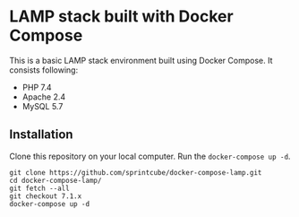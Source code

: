 # LAMP stack built with Docker Compose

This is a basic LAMP stack environment built using Docker Compose. It consists following:

* PHP 7.4
* Apache 2.4
* MySQL 5.7

## Installation

Clone this repository on your local computer. Run the `docker-compose up -d`.

```shell
git clone https://github.com/sprintcube/docker-compose-lamp.git
cd docker-compose-lamp/
git fetch --all
git checkout 7.1.x
docker-compose up -d
```
